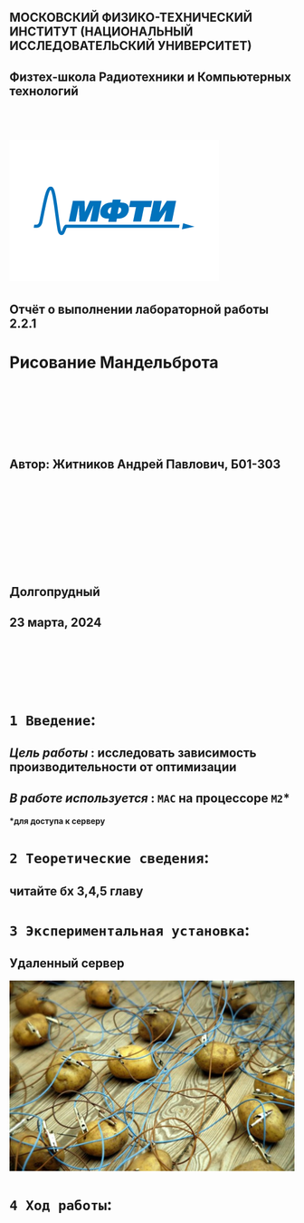 ## МОСКОВСКИЙ ФИЗИКО-ТЕХНИЧЕСКИЙ ИНСТИТУТ (НАЦИОНАЛЬНЫЙ ИССЛЕДОВАТЕЛЬСКИЙ УНИВЕРСИТЕТ)

## Физтех-школа Радиотехники и Компьютерных технологий
<br/>


# ![1](/images/2.png) 

##  Отчёт о выполнении лабораторной работы 2.2.1
#  Рисование Мандельброта
<br/>
<br/>
<br/>
<br/>
<br/>
<br/>

## Автор: Житников Андрей Павлович, Б01-303
<br/>
<br/>
<br/>
<br/>
<br/>
<br/>
<br/>
<br/>
<br/>

## Долгопрудный
## 23 марта, 2024
<br/>
<br/>
<br/>
<br/>
<br/>

# `1 Введение`: 
## *Цель работы* : исследовать зависимость производительности от оптимизации
## *В работе используется* : `MAC` на процессоре `M2`*
#### *для доступа к серверу
# `2 Теоретические сведения`: 
## читайте бх 3,4,5 главу
# `3 Экспериментальная установка`:
## Удаленный сервер
![1](/images/1.png)
# `4 Ход работы`:
